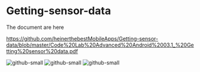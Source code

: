 # Getting-sensor-data

The document are here

https://github.com/heinerthebestMobileApps/Getting-sensor-data/blob/master/Code%20Lab%20Advanced%20Android%2003.1_%20Getting%20sensor%20data.pdf

![github-small](https://github.com/heinerthebestMobileApps/Getting-sensor-data/blob/master/one.PNG)
![github-small](https://github.com/heinerthebestMobileApps/Getting-sensor-data/blob/master/two.PNG)
![github-small](https://github.com/heinerthebestMobileApps/Getting-sensor-data/blob/master/last.PNG)
